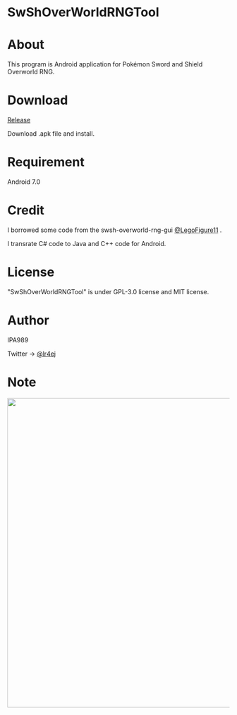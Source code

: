 # SwShOverWorldRNGTool

# About

This program is Android application for Pokémon Sword and Shield Overworld RNG.

# Download

[Release](https://github.com/IPA989/SwShOverWorldRNGTool/releases)

Download .apk file and install.

# Requirement

Android 7.0

# Credit

I borrowed some code from the swsh-overworld-rng-gui [@LegoFigure11](https://github.com/LegoFigure11/) .

I transrate C# code to Java and C++ code for Android.

# License

"SwShOverWorldRNGTool" is under GPL-3.0 license and MIT license.

# Author
IPA989

Twitter -> [@lr4ej](https://twitter.com/lr4ej)

# Note
<img src="https://user-images.githubusercontent.com/77717272/148642155-6aed6cbb-c186-49ae-9b25-22e88ed379ab.png" width="700px">
